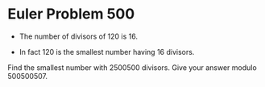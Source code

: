 # Euler Problem 500

- The number of divisors of 120 is 16.

- In fact 120 is the smallest number having 16 divisors.

Find the smallest number with 2500500 divisors.
Give your answer modulo 500500507.